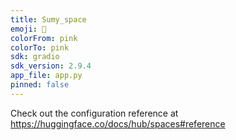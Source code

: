 ```yaml
---
title: Sumy_space
emoji: 🐠
colorFrom: pink
colorTo: pink
sdk: gradio
sdk_version: 2.9.4
app_file: app.py
pinned: false
---
```


Check out the configuration reference at https://huggingface.co/docs/hub/spaces#reference
